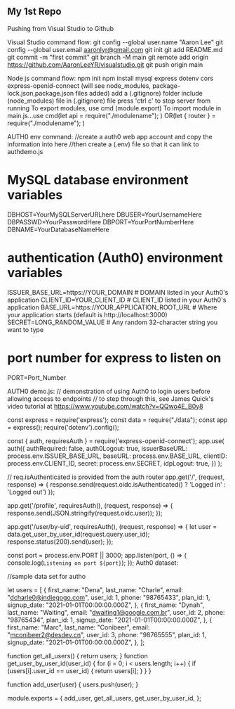 ## My 1st Repo
Pushing from Visual Studio to Github


Visual Studio command flow:
git config --global user.name "Aaron Lee"
git config --global user.email aaronlyr@gmail.com
git init
git add README.md
git commit -m "first commit"
git branch -M main
git remote add origin https://github.com/AaronLeeYR/visualstudio.git
git push origin main


Node js command flow:
npm init
npm install mysql express dotenv cors express-openid-connect
    (will see node_modules, package-lock.json,package.json files added)
add a (.gitignore) folder
include (node_modules) file in (.gitignore) file
press 'ctrl c' to stop server from running
To export modules, use cmd (module.export)
To import module in main.js...use cmd(let api = require("./modulename"); ) OR(let { router } = require("./modulename"); )


AUTH0 env command:
//create a auth0 web app account and copy the information into here
//then create a (.env) file so that it can link to authdemo.js

# MySQL database environment variables
DBHOST=YourMySQLServerURLhere
DBUSER=YourUsernameHere
DBPASSWD=YourPasswordHere
DBPORT=YourPortNumberHere
DBNAME=YourDatabaseNameHere
# authentication (Auth0) environment variables
ISSUER_BASE_URL=https://YOUR_DOMAIN     # DOMAIN listed in your Auth0's application
CLIENT_ID=YOUR_CLIENT_ID                # CLIENT_ID listed in your Auth0's application
BASE_URL=https://YOUR_APPLICATION_ROOT_URL  # Where your application starts (default is http://localhost:3000)
SECRET=LONG_RANDOM_VALUE                # Any random 32-character string you want to type
# port number for express to listen on
PORT=Port_Number

AUTH0 demo.js:
// demonstration of using Auth0 to login users before allowing access to endpoints
// to step through this, see James Quick's video tutorial at https://www.youtube.com/watch?v=QQwo4E_B0y8

const express = require('express');
const data = require("./data");
const app = express();
require('dotenv').config();

const { auth, requiresAuth } = require('express-openid-connect');
app.use(
  auth({
    authRequired: false,
    auth0Logout: true,
    issuerBaseURL: process.env.ISSUER_BASE_URL,
    baseURL: process.env.BASE_URL,
    clientID: process.env.CLIENT_ID,
    secret: process.env.SECRET,
    idpLogout: true,
  })
);

// req.isAuthenticated is provided from the auth router
app.get('/', (request, response) => {
  response.send(request.oidc.isAuthenticated() ? 'Logged in' : 'Logged out')
});

app.get('/profile', requiresAuth(), (request, response) => {
    response.send(JSON.stringify(request.oidc.user));
});

app.get('/user/by-uid', requiresAuth(), (request, response) => {
    let user = data.get_user_by_user_id(request.query.user_id);
    response.status(200).send(user);
  });

const port = process.env.PORT || 3000;
app.listen(port, () => {
    console.log(`Listening on port ${port}`);
});
Auth0 dataset:

//sample data set for autho

let users = [
    {
      first_name: "Dena",
      last_name: "Charle",
      email: "dcharle0@indiegogo.com",
      user_id: 1,
      phone: "98765433",
      plan_id: 1,
      signup_date: "2021-01-01T00:00:00.000Z",
    },
    {
      first_name: "Dynah",
      last_name: "Waiting",
      email: "dwaiting1@google.com.br",
      user_id: 2,
      phone: "98765434",
      plan_id: 1,
      signup_date: "2021-01-01T00:00:00.000Z",
    },
    {
      first_name: "Marc",
      last_name: "Conibeer",
      email: "mconibeer2@desdev.cn",
      user_id: 3,
      phone: "98765555",
      plan_id: 1,
      signup_date: "2021-01-01T00:00:00.000Z",
    },
  ];
  
  function get_all_users() {
    return users;
  }
  function get_user_by_user_id(user_id) {
    for (i = 0; i < users.length; i++) {
      if (users[i].user_id == user_id) {
        return users[i];
      }
    }
  }
  
  function add_user(user) {
    users.push(user);
  }
  
  module.exports = {
    add_user,
    get_all_users,
    get_user_by_user_id,
  };
  


